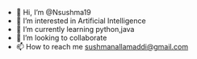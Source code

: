 - 👋 Hi, I’m @Nsushma19
- 👀 I’m interested in Artificial Intelligence
- 🌱 I’m currently learning python,java
- 💞️ I’m looking to collaborate  
- 📫 How to reach me sushmanallamaddi@gmail.com

<!---
Nsushma19/Nsushma19 is a ✨ special ✨ repository because its `README.md` (this file) appears on your GitHub profile.
You can click the Preview link to take a look at your changes.
--->
